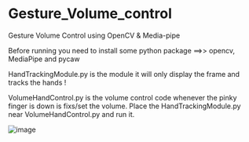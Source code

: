 # Gesture_Volume_control
Gesture Volume Control using OpenCV &amp; Media-pipe


Before running you need to install some python package ==>> opencv, MediaPipe and pycaw


HandTrackingModule.py is the module it will only display the frame and tracks the hands !


VolumeHandControl.py is the volume control code whenever the pinky finger is down is fixs/set the volume.
Place the HandTrackingModule.py near VolumeHandControl.py and run it.


![image](https://user-images.githubusercontent.com/63719445/134799651-1d6202cf-b4bb-4fee-8588-42bbf5e9f61f.png)
